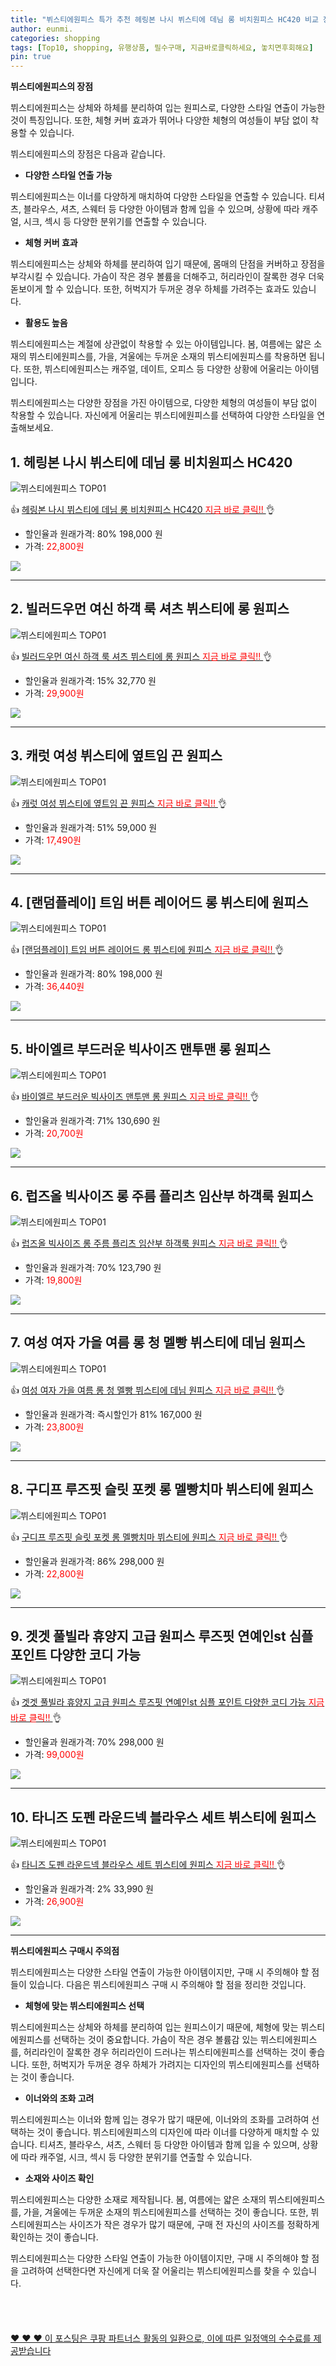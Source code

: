 ```yaml
---
title: "뷔스티에원피스 특가 추천 헤링본 나시 뷔스티에 데님 롱 비치원피스 HC420 비교 장점"
author: eunmi.
categories: shopping
tags: [Top10, shopping, 유행상품, 필수구매, 지금바로클릭하세요, 놓치면후회해요]
pin: true
---
```

**뷔스티에원피스의 장점**

뷔스티에원피스는 상체와 하체를 분리하여 입는 원피스로, 다양한 스타일 연출이 가능한 것이 특징입니다. 또한, 체형 커버 효과가 뛰어나 다양한 체형의 여성들이 부담 없이 착용할 수 있습니다.

뷔스티에원피스의 장점은 다음과 같습니다.

* **다양한 스타일 연출 가능**

뷔스티에원피스는 이너를 다양하게 매치하여 다양한 스타일을 연출할 수 있습니다. 티셔츠, 블라우스, 셔츠, 스웨터 등 다양한 아이템과 함께 입을 수 있으며, 상황에 따라 캐주얼, 시크, 섹시 등 다양한 분위기를 연출할 수 있습니다.

* **체형 커버 효과**

뷔스티에원피스는 상체와 하체를 분리하여 입기 때문에, 몸매의 단점을 커버하고 장점을 부각시킬 수 있습니다. 가슴이 작은 경우 볼륨을 더해주고, 허리라인이 잘록한 경우 더욱 돋보이게 할 수 있습니다. 또한, 허벅지가 두꺼운 경우 하체를 가려주는 효과도 있습니다.

* **활용도 높음**

뷔스티에원피스는 계절에 상관없이 착용할 수 있는 아이템입니다. 봄, 여름에는 얇은 소재의 뷔스티에원피스를, 가을, 겨울에는 두꺼운 소재의 뷔스티에원피스를 착용하면 됩니다. 또한, 뷔스티에원피스는 캐주얼, 데이트, 오피스 등 다양한 상황에 어울리는 아이템입니다.

뷔스티에원피스는 다양한 장점을 가진 아이템으로, 다양한 체형의 여성들이 부담 없이 착용할 수 있습니다. 자신에게 어울리는 뷔스티에원피스를 선택하여 다양한 스타일을 연출해보세요.

   

## 1. 헤링본 나시 뷔스티에 데님 롱 비치원피스 HC420

![뷔스티에원피스 TOP01](https://thumbnail7.coupangcdn.com/thumbnails/remote/230x230ex/image/vendor_inventory/4a80/61861d6b818f35626b9c9f48de90804a99df13e224538c188710f7efe12c.jpg)


👍 [헤링본 나시 뷔스티에 데님 롱 비치원피스 HC420 <font color=red> 지금 바로 클릭!! </font> ](https://link.coupang.com/re/AFFSDP?lptag=AF3617701&subid=GithubCoopas&pageKey=5345779358&traceid=V0-153&itemId=7850542427&vendorItemId=71130087121) 👌 


- 할인율과 원래가격: 80%  198,000   원
- 가격: <span style='color:red'>22,800원</span>

[![](/discount_price.png)](https://link.coupang.com/re/AFFSDP?lptag=AF3617701&subid=GithubCoopas&pageKey=5345779358&traceid=V0-153&itemId=7850542427&vendorItemId=71130087121)

---


   

## 2. 빌러드우먼 여신 하객 룩 셔츠 뷔스티에 롱 원피스

![뷔스티에원피스 TOP01](https://thumbnail8.coupangcdn.com/thumbnails/remote/230x230ex/image/vendor_inventory/6e93/5b4689ccc4e1100c480f07ea48a7d24340156a641904b35d1211ae86c3c4.png)


👍 [빌러드우먼 여신 하객 룩 셔츠 뷔스티에 롱 원피스 <font color=red> 지금 바로 클릭!! </font> ](https://link.coupang.com/re/AFFSDP?lptag=AF3617701&subid=GithubCoopas&pageKey=7562025448&traceid=V0-153&itemId=19924774578&vendorItemId=87024526889) 👌 


- 할인율과 원래가격: 15%  32,770   원
- 가격: <span style='color:red'>29,900원</span>

[![](/discount_price.png)](https://link.coupang.com/re/AFFSDP?lptag=AF3617701&subid=GithubCoopas&pageKey=7562025448&traceid=V0-153&itemId=19924774578&vendorItemId=87024526889)

---


   

## 3. 캐럿 여성 뷔스티에 옆트임 끈 원피스

![뷔스티에원피스 TOP01](https://thumbnail8.coupangcdn.com/thumbnails/remote/230x230ex/image/retail/images/553674047352908-68d48670-da39-4165-ad2f-6ee08517c831.jpg)


👍 [캐럿 여성 뷔스티에 옆트임 끈 원피스 <font color=red> 지금 바로 클릭!! </font> ](https://link.coupang.com/re/AFFSDP?lptag=AF3617701&subid=GithubCoopas&pageKey=4699388261&traceid=V0-153&itemId=5916240254&vendorItemId=73214284906) 👌 


- 할인율과 원래가격: 51%  59,000   원
- 가격: <span style='color:red'>17,490원</span>

[![](/discount_price.png)](https://link.coupang.com/re/AFFSDP?lptag=AF3617701&subid=GithubCoopas&pageKey=4699388261&traceid=V0-153&itemId=5916240254&vendorItemId=73214284906)

---


   

## 4. [랜덤플레이] 트임 버튼 레이어드 롱 뷔스티에 원피스

![뷔스티에원피스 TOP01](https://thumbnail8.coupangcdn.com/thumbnails/remote/230x230ex/image/vendor_inventory/a3a5/71523575c373fbc0009f843d3bbf1e182c79e04765b79b287b71aa2c89f7.JPG)


👍 [[랜덤플레이] 트임 버튼 레이어드 롱 뷔스티에 원피스 <font color=red> 지금 바로 클릭!! </font> ](https://link.coupang.com/re/AFFSDP?lptag=AF3617701&subid=GithubCoopas&pageKey=6827448818&traceid=V0-153&itemId=16199038258&vendorItemId=83393754296) 👌 


- 할인율과 원래가격: 80%  198,000   원
- 가격: <span style='color:red'>36,440원</span>

[![](/discount_price.png)](https://link.coupang.com/re/AFFSDP?lptag=AF3617701&subid=GithubCoopas&pageKey=6827448818&traceid=V0-153&itemId=16199038258&vendorItemId=83393754296)

---


   

## 5. 바이엘르 부드러운 빅사이즈 맨투맨 롱 원피스

![뷔스티에원피스 TOP01](https://thumbnail9.coupangcdn.com/thumbnails/remote/230x230ex/image/vendor_inventory/52bc/5a5a402836a2a0bc81687753e4606f6cb3a0e30dfbfe72c442998c32b18a.jpg)


👍 [바이엘르 부드러운 빅사이즈 맨투맨 롱 원피스 <font color=red> 지금 바로 클릭!! </font> ](https://link.coupang.com/re/AFFSDP?lptag=AF3617701&subid=GithubCoopas&pageKey=6394834451&traceid=V0-153&itemId=13649131029&vendorItemId=83606457604) 👌 


- 할인율과 원래가격: 71%  130,690   원
- 가격: <span style='color:red'>20,700원</span>

[![](/discount_price.png)](https://link.coupang.com/re/AFFSDP?lptag=AF3617701&subid=GithubCoopas&pageKey=6394834451&traceid=V0-153&itemId=13649131029&vendorItemId=83606457604)

---


   

## 6. 럽즈올 빅사이즈 롱 주름 플리츠 임산부 하객룩 원피스

![뷔스티에원피스 TOP01](https://thumbnail10.coupangcdn.com/thumbnails/remote/230x230ex/image/vendor_inventory/b900/a77b9ab89ec80127aa6541110f3682336afb46acd126b17ad3ab9c6f25ef.jpg)


👍 [럽즈올 빅사이즈 롱 주름 플리츠 임산부 하객룩 원피스 <font color=red> 지금 바로 클릭!! </font> ](https://link.coupang.com/re/AFFSDP?lptag=AF3617701&subid=GithubCoopas&pageKey=7620166811&traceid=V0-153&itemId=20201223556&vendorItemId=87290473351) 👌 


- 할인율과 원래가격: 70%  123,790   원
- 가격: <span style='color:red'>19,800원</span>

[![](/discount_price.png)](https://link.coupang.com/re/AFFSDP?lptag=AF3617701&subid=GithubCoopas&pageKey=7620166811&traceid=V0-153&itemId=20201223556&vendorItemId=87290473351)

---


   

## 7. 여성 여자 가을 여름 롱 청 멜빵 뷔스티에 데님 원피스

![뷔스티에원피스 TOP01](https://thumbnail9.coupangcdn.com/thumbnails/remote/230x230ex/image/vendor_inventory/7572/393cf90d2213ad049823c8f41a6819834cc00c24c11f658f73ba384f1d53.jpg)


👍 [여성 여자 가을 여름 롱 청 멜빵 뷔스티에 데님 원피스 <font color=red> 지금 바로 클릭!! </font> ](https://link.coupang.com/re/AFFSDP?lptag=AF3617701&subid=GithubCoopas&pageKey=7561175560&traceid=V0-153&itemId=19920369918&vendorItemId=87020088605) 👌 


- 할인율과 원래가격: 즉시할인가 81%  167,000   원
- 가격: <span style='color:red'>23,800원</span>

[![](/discount_price.png)](https://link.coupang.com/re/AFFSDP?lptag=AF3617701&subid=GithubCoopas&pageKey=7561175560&traceid=V0-153&itemId=19920369918&vendorItemId=87020088605)

---


   

## 8. 구디프 루즈핏 슬릿 포켓 롱 멜빵치마 뷔스티에 원피스

![뷔스티에원피스 TOP01](https://thumbnail10.coupangcdn.com/thumbnails/remote/230x230ex/image/rs_quotation_api/yfgwokgc/aa84720be4444056845505a88c794957.jpg)


👍 [구디프 루즈핏 슬릿 포켓 롱 멜빵치마 뷔스티에 원피스 <font color=red> 지금 바로 클릭!! </font> ](https://link.coupang.com/re/AFFSDP?lptag=AF3617701&subid=GithubCoopas&pageKey=7410707186&traceid=V0-153&itemId=19200538081&vendorItemId=86317897457) 👌 


- 할인율과 원래가격: 86%  298,000   원
- 가격: <span style='color:red'>22,800원</span>

[![](/discount_price.png)](https://link.coupang.com/re/AFFSDP?lptag=AF3617701&subid=GithubCoopas&pageKey=7410707186&traceid=V0-153&itemId=19200538081&vendorItemId=86317897457)

---


   

## 9. 겟겟 풀빌라 휴양지 고급 원피스 루즈핏 연예인st 심플 포인트 다양한 코디 가능

![뷔스티에원피스 TOP01](https://thumbnail10.coupangcdn.com/thumbnails/remote/230x230ex/image/vendor_inventory/f771/b2a07195eceb93c02cc719a7c37869ff0e3ebb2ed9dbbb222516bb196e5b.png)


👍 [겟겟 풀빌라 휴양지 고급 원피스 루즈핏 연예인st 심플 포인트 다양한 코디 가능 <font color=red> 지금 바로 클릭!! </font> ](https://link.coupang.com/re/AFFSDP?lptag=AF3617701&subid=GithubCoopas&pageKey=7465313820&traceid=V0-153&itemId=19467765386&vendorItemId=86400721300) 👌 


- 할인율과 원래가격: 70%  298,000   원
- 가격: <span style='color:red'>99,000원</span>

[![](/discount_price.png)](https://link.coupang.com/re/AFFSDP?lptag=AF3617701&subid=GithubCoopas&pageKey=7465313820&traceid=V0-153&itemId=19467765386&vendorItemId=86400721300)

---


   

## 10. 타니즈 도펜 라운드넥 블라우스 세트 뷔스티에 원피스

![뷔스티에원피스 TOP01](https://thumbnail7.coupangcdn.com/thumbnails/remote/230x230ex/image/vendor_inventory/d5c8/3a7497710f2c24f777c50b11b7deee05167a8091bea86abd6b0286c19979.jpg)


👍 [타니즈 도펜 라운드넥 블라우스 세트 뷔스티에 원피스 <font color=red> 지금 바로 클릭!! </font> ](https://link.coupang.com/re/AFFSDP?lptag=AF3617701&subid=GithubCoopas&pageKey=6067395523&traceid=V0-153&itemId=11185470380&vendorItemId=78486375063) 👌 


- 할인율과 원래가격: 2%  33,990   원
- 가격: <span style='color:red'>26,900원</span>

[![](/discount_price.png)](https://link.coupang.com/re/AFFSDP?lptag=AF3617701&subid=GithubCoopas&pageKey=6067395523&traceid=V0-153&itemId=11185470380&vendorItemId=78486375063)

---
**뷔스티에원피스 구매시 주의점**

뷔스티에원피스는 다양한 스타일 연출이 가능한 아이템이지만, 구매 시 주의해야 할 점들이 있습니다. 다음은 뷔스티에원피스 구매 시 주의해야 할 점을 정리한 것입니다.

* **체형에 맞는 뷔스티에원피스 선택**

뷔스티에원피스는 상체와 하체를 분리하여 입는 원피스이기 때문에, 체형에 맞는 뷔스티에원피스를 선택하는 것이 중요합니다. 가슴이 작은 경우 볼륨감 있는 뷔스티에원피스를, 허리라인이 잘록한 경우 허리라인이 드러나는 뷔스티에원피스를 선택하는 것이 좋습니다. 또한, 허벅지가 두꺼운 경우 하체가 가려지는 디자인의 뷔스티에원피스를 선택하는 것이 좋습니다.

* **이너와의 조화 고려**

뷔스티에원피스는 이너와 함께 입는 경우가 많기 때문에, 이너와의 조화를 고려하여 선택하는 것이 좋습니다. 뷔스티에원피스의 디자인에 따라 이너를 다양하게 매치할 수 있습니다. 티셔츠, 블라우스, 셔츠, 스웨터 등 다양한 아이템과 함께 입을 수 있으며, 상황에 따라 캐주얼, 시크, 섹시 등 다양한 분위기를 연출할 수 있습니다.

* **소재와 사이즈 확인**

뷔스티에원피스는 다양한 소재로 제작됩니다. 봄, 여름에는 얇은 소재의 뷔스티에원피스를, 가을, 겨울에는 두꺼운 소재의 뷔스티에원피스를 선택하는 것이 좋습니다. 또한, 뷔스티에원피스는 사이즈가 작은 경우가 많기 때문에, 구매 전 자신의 사이즈를 정확하게 확인하는 것이 좋습니다.

뷔스티에원피스는 다양한 스타일 연출이 가능한 아이템이지만, 구매 시 주의해야 할 점을 고려하여 선택한다면 자신에게 더욱 잘 어울리는 뷔스티에원피스를 찾을 수 있습니다.<br><br><br><br><br> [ ❤ ❤ ❤ 이 포스팅은 쿠팡 파트너스 활동의 일환으로, 이에 따른 일정액의 수수료를 제공받습니다](https://link.coupang.com/a/bcEFyh)